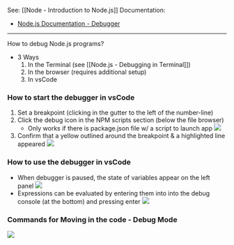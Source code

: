 See: [[Node - Introduction to Node.js]]
Documentation: 
* [Node.js Documentation - Debugger](https://nodejs.org/api/debugger.html)

---

How to debug Node.js programs?
* 3 Ways
	1) In the Terminal (see [[Node.js - Debugging in Terminal]])
	2) In the browser (requires additional setup)
	3) In vsCode 

### How to start the debugger in vsCode
1) Set a breakpoint (clicking in the gutter to the left of the number-line)
2) Click the debug icon in the NPM scripts section (below the file browser)
	* Only works if there is package.json file w/ a script to launch app
**![](https://lh5.googleusercontent.com/SlG6uhmXrHSk28mbs9dGDFlbHsZcr9EDp3MPjSXEGxErm4h2kaGWnwiU9WMnpBy-g-1a5UyltQ_m4z4EGfOPJjEIdHSva2_rMPVeB7q8s5RbhHqmDRDtqhxIAE-WJ1nZnpDUnQmn7YADuu51QUSFtfc)**
3) Confirm that a yellow outlined  around the breakpoint & a highlighted line appeared
**![](https://lh4.googleusercontent.com/aLIAPVW6THdkw7hvKROG2aPaQPrPUWupAHo8i_q8vGtCXFiZ5DzBZTENnSZYocADEvA51TlwtZZHiKRY4s0vDudtx-Asc8lgWapiQMliGO6-JljywlfoIil2uH1D2y4V1cCyIcvRpl4shptfP9uXG0I)**

### How to use the debugger in vsCode
* When debugger is paused, the state of variables appear on the left panel
**![](https://lh5.googleusercontent.com/BRhi1JNuPkag1PMq0ZhghxZrrBVahBwcHOiKIzo7P9j4tUThyX_9zXm6wEWMaYPCJYYnjXP5QRQsy0uVI7cJdLcYvLlnijgbBD1mrqopuQAByD3Q7BP4dglN8XhIrQ_KA3KmTXHqIf__h45s_XtWnAM)**
* Expressions can be evaluated by entering them into into the debug console (at the bottom) and pressing enter
**![](https://lh3.googleusercontent.com/wA27UGDT9AVK8H7MfNMVlTAjutwFHHZNxqNsxWlelEsdN3N1yvf93J4o3WlHbUERtLdlO6KnZojSl3nqt-fi4W5Jyf85iv8IUe2jWbHXGl7NA8Q45k_rOQHnTtVFwszwztkVicZuet2PTH5XjBldR6Y)**

### Commands for Moving in the code - Debug Mode
**![](https://lh3.googleusercontent.com/h1NN70KXdj9B5IXWknONibDs0Pi_JF4612Rn1zZ7CS6YkSQv9EzKBhZJq4pKJOizeA0g60LvoogPtMOL6C_HTzKpVCOuA9bRy4lyUjTx2ipcxFKigDx3fIg6tUESFcEQQyYeRhRmkcTx20GtAc0BjJA)**

